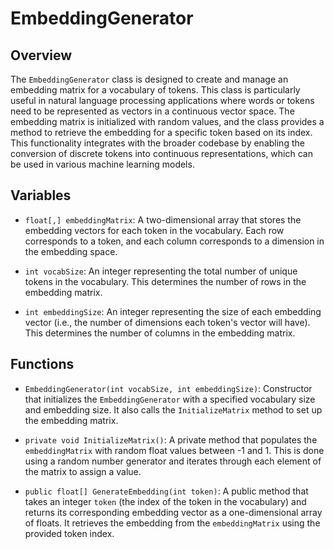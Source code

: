# EmbeddingGenerator

## Overview
The `EmbeddingGenerator` class is designed to create and manage an embedding matrix for a vocabulary of tokens. This class is particularly useful in natural language processing applications where words or tokens need to be represented as vectors in a continuous vector space. The embedding matrix is initialized with random values, and the class provides a method to retrieve the embedding for a specific token based on its index. This functionality integrates with the broader codebase by enabling the conversion of discrete tokens into continuous representations, which can be used in various machine learning models.

## Variables

- `float[,] embeddingMatrix`: A two-dimensional array that stores the embedding vectors for each token in the vocabulary. Each row corresponds to a token, and each column corresponds to a dimension in the embedding space.

- `int vocabSize`: An integer representing the total number of unique tokens in the vocabulary. This determines the number of rows in the embedding matrix.

- `int embeddingSize`: An integer representing the size of each embedding vector (i.e., the number of dimensions each token's vector will have). This determines the number of columns in the embedding matrix.

## Functions

- `EmbeddingGenerator(int vocabSize, int embeddingSize)`: Constructor that initializes the `EmbeddingGenerator` with a specified vocabulary size and embedding size. It also calls the `InitializeMatrix` method to set up the embedding matrix.

- `private void InitializeMatrix()`: A private method that populates the `embeddingMatrix` with random float values between -1 and 1. This is done using a random number generator and iterates through each element of the matrix to assign a value.

- `public float[] GenerateEmbedding(int token)`: A public method that takes an integer `token` (the index of the token in the vocabulary) and returns its corresponding embedding vector as a one-dimensional array of floats. It retrieves the embedding from the `embeddingMatrix` using the provided token index.